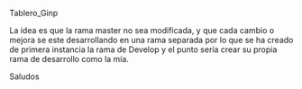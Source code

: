 Tablero_Ginp

La idea es que la rama master no sea modificada, y que cada cambio o mejora se este desarrollando en una rama separada por lo que se ha creado de primera instancia la rama de Develop y el punto sería crear su propia rama de desarrollo como la mía.

Saludos
